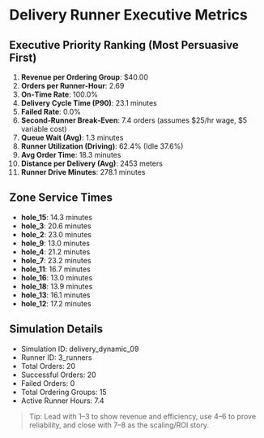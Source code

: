 # Delivery Runner Executive Metrics

## Executive Priority Ranking (Most Persuasive First)
1. **Revenue per Ordering Group**: $40.00
2. **Orders per Runner‑Hour**: 2.69
3. **On‑Time Rate**: 100.0%
4. **Delivery Cycle Time (P90)**: 23.1 minutes
5. **Failed Rate**: 0.0%
6. **Second‑Runner Break‑Even**: 7.4 orders (assumes $25/hr wage, $5 variable cost)
7. **Queue Wait (Avg)**: 1.3 minutes
8. **Runner Utilization (Driving)**: 62.4% (Idle 37.6%)
9. **Avg Order Time**: 18.3 minutes
10. **Distance per Delivery (Avg)**: 2453 meters
11. **Runner Drive Minutes**: 278.1 minutes

## Zone Service Times
- **hole_15**: 14.3 minutes
- **hole_3**: 20.6 minutes
- **hole_2**: 23.0 minutes
- **hole_9**: 13.0 minutes
- **hole_4**: 21.2 minutes
- **hole_7**: 23.2 minutes
- **hole_11**: 16.7 minutes
- **hole_16**: 13.0 minutes
- **hole_18**: 13.9 minutes
- **hole_13**: 16.1 minutes
- **hole_12**: 17.2 minutes


## Simulation Details
- Simulation ID: delivery_dynamic_09
- Runner ID: 3_runners
- Total Orders: 20
- Successful Orders: 20
- Failed Orders: 0
- Total Ordering Groups: 15
- Active Runner Hours: 7.4

> Tip: Lead with 1–3 to show revenue and efficiency, use 4–6 to prove reliability, and close with 7–8 as the scaling/ROI story.
